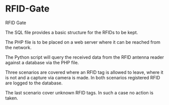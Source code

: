 # RFID-Gate
RFID Gate

The SQL file provides a basic structure for the RFIDs to be kept.

The PHP file is to be placed on a web server where it can be reached from the network.

The Python script will query the received data from the RFID antenna reader against a database via the PHP file.

Three scenarios are covered where an RFID tag is allowed to leave, where it is not and a capture via camera is made. In both scenarios registered RFID are logged to the database.

The last scenario cover unknown RFID tags. In such a case no action is taken.
